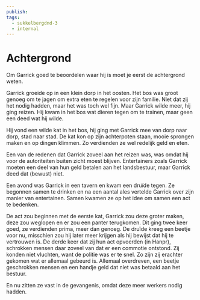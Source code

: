 ```yaml
---
publish: 
tags:
  - sukkelbergdnd-3
  - internal
---
```

# Achtergrond
Om Garrick goed te beoordelen waar hij is moet je eerst de achtergrond weten.

Garrick groeide op in een klein dorp in het oosten. Het bos was groot genoeg om te jagen om extra eten te regelen voor zijn familie. Niet dat zij het nodig hadden, maar het was toch wel fijn. Maar Garrick wilde meer, hij ging reizen. Hij kwam in het bos wat dieren tegen om te trainen, maar geen een deed wat hij wilde.

Hij vond een wilde kat in het bos, hij ging met Garrick mee van dorp naar dorp, stad naar stad. De kat kon op zijn achterpoten staan, mooie sprongen maken en op dingen klimmen. Zo verdienden ze wel redelijk geld en eten.

Een van de redenen dat Garrick zoveel aan het reizen was, was omdat hij voor de autoriteiten buiten zicht moest blijven. Entertainers zoals Garrick moeten een deel van hun geld betalen aan het landsbestuur, maar Garrick deed dat (bewust) niet.

Een avond was Garrick in een tavern en kwam een druïde tegen. Ze begonnen samen te drinken en na een aantal ales vertelde Garrick over zijn manier van entertainen. Samen kwamen ze op het idee om samen een act te bedenken.

De act zou beginnen met de eerste kat, Garrick zou deze groter maken, deze zou weglopen en er zou een panter terugkomen. Dit ging twee keer goed, ze verdienden prima, meer dan genoeg. De druïde kreeg een beetje voor nu, misschien zou hij later meer krijgen als hij bewijst dat hij te vertrouwen is. De derde keer dat zij hun act opvoerden (in Hanpr), schrokken mensen daar zoveel van dat er een commotie ontstond. Zij konden niet vluchten, want de politie was er te snel. Zo zijn zij erachter gekomen wat er allemaal gebeurd is. Allemaal overdreven, een beetje geschrokken mensen en een handje geld dat niet was betaald aan het bestuur.

En nu zitten ze vast in de gevangenis, omdat deze meer werkers nodig hadden.
